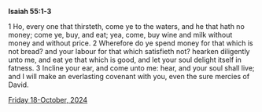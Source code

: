 **Isaiah 55:1-3**

1 Ho, every one that thirsteth, come ye to the waters, and he that hath no money; come ye, buy, and eat; yea, come, buy wine and milk without money and without price. 2 Wherefore do ye spend money for that which is not bread? and your labour for that which satisfieth not? hearken diligently unto me, and eat ye that which is good, and let your soul delight itself in fatness. 3 Incline your ear, and come unto me: hear, and your soul shall live; and I will make an everlasting covenant with you, even the sure mercies of David.

[Friday 18-October, 2024](https://getbible.net/kjv/Isaiah/55/1-3)
